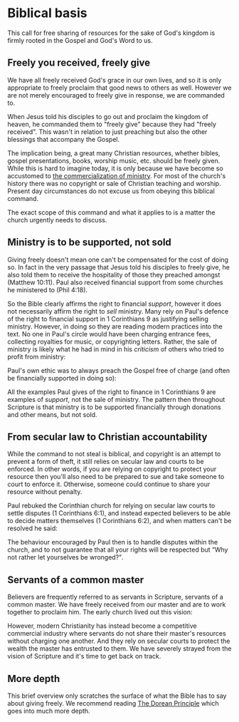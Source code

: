 
<script lang='ts' setup>

import BibleQuote from '@/_comp/BibleQuote.vue'

const passage_1cor9_18 = {
    niv: "What then is my reward? Just this: that in preaching the gospel I may offer it free of charge, and so not make full use of my rights as a preacher of the gospel.",
    oeb: "What is my reward, then? To present the good news free of all cost, and so make but a sparing use of the rights which it gives me.",
    web: "What then is my reward? That when I preach the Good News, I may present the Good News of Christ without charge, so as not to abuse my authority in the Good News.",
}

const passage_2cor2_17 = {
    niv: "Unlike so many, we do not peddle the word of God for profit. On the contrary, in Christ we speak before God with sincerity, as those sent from God.",
    oeb: "Unlike many people, we are not in the habit of making profit out of God’s message; but in all sincerity, and bearing God’s commission, we speak before him in union with Christ.",
    web: "For we are not as so many, peddling the word of God. But as of sincerity, but as of God, in the sight of God, we speak in Christ.",
}

const passage_mat10_7_8 = {
    niv: "As you go, proclaim this message: ‘The kingdom of heaven has come near.’ Heal the sick, raise the dead, cleanse those who have leprosy, drive out demons. Freely you have received; freely give.",
    oeb: "On your way proclaim that the kingdom of heaven is at hand. Cure the sick, raise the dead, make the lepers clean, drive out demons. You have received free of cost, give free of cost.",
    web: "As you go, preach, saying, ‘The Kingdom of Heaven is at hand!’ Heal the sick, cleanse the lepers, and cast out demons. Freely you received, so freely give.",
}

const passage_act4_32 = {
    niv: "All the believers were one in heart and mind. No one claimed that any of their possessions was their own, but they shared everything they had.",
    oeb: "The whole body of those who had become believers in Christ were of one heart and mind. Not one of them claimed any of his goods as his own, but everything was held for the common use.",
    web: "The multitude of those who believed were of one heart and soul. Not one of them claimed that anything of the things which he possessed was his own, but they had all things in common.",
}

const passage_1cor6_7 = {
    niv: "Why not rather be wronged? Why not rather be cheated?",
    oeb: "Why not rather let yourselves be wronged? Why not rather let yourselves be cheated?",
    web: "Why not rather be wronged? Why not rather be defrauded?",
}

</script>


# Biblical basis

This call for free sharing of resources for the sake of God's kingdom is firmly rooted in the Gospel and God's Word to us.


## Freely you received, freely give
We have all freely received God's grace in our own lives, and so it is only appropriate to freely proclaim that good news to others as well. However we are not merely encouraged to freely give in response, we are commanded to.

When Jesus told his disciples to go out and proclaim the kingdom of heaven, he commanded them to "freely give" because they had "freely received". This wasn't in relation to just preaching but also the other blessings that accompany the Gospel.

<BibleQuote passage='Matthew 10:7-8' :options='passage_mat10_7_8'></BibleQuote>

The implication being, a great many Christian resources, whether bibles, gospel presentations, books, worship music, etc. should be freely given. While this is hard to imagine today, it is only because we have become so accustomed to [the commercialization of ministry](/importance/#the-commercialization-of-ministry). For most of the church's history there was no copyright or sale of Christian teaching and worship. Present day circumstances do not excuse us from obeying this biblical command.

The exact scope of this command and what it applies to is a matter the church urgently needs to discuss.


## Ministry is to be supported, not sold
Giving freely doesn't mean one can't be compensated for the cost of doing so. In fact in the very passage that Jesus told his disciples to freely give, he also told them to receive the hospitality of those they preached amongst (Matthew 10:11). Paul also received financial support from some churches he ministered to (Phil 4:18).

So the Bible clearly affirms the right to financial _support_, however it does not necessarily affirm the right to _sell_ ministry. Many rely on Paul's defence of the right to financial support in 1 Corinthians 9 as justifying selling ministry. However, in doing so they are reading modern practices into the text. No one in Paul's circle would have been charging entrance fees, collecting royalties for music, or copyrighting letters. Rather, the sale of ministry is likely what he had in mind in his _criticism_ of others who tried to profit from ministry:

<BibleQuote passage='2 Corinthians 2:17' :options='passage_2cor2_17'></BibleQuote>

Paul's own ethic was to always preach the Gospel free of charge (and often be financially supported in doing so):

<BibleQuote passage='1 Corinthians 9:18' :options='passage_1cor9_18'></BibleQuote>

All the examples Paul gives of the right to finance in 1 Corinthians 9 are examples of _support_, not the sale of ministry. The pattern then throughout Scripture is that ministry is to be supported financially through donations and other means, but not sold.


## From secular law to Christian accountability
While the command to not steal is biblical, and copyright is an attempt to prevent a form of theft, it still relies on secular law and courts to be enforced. In other words, if you are relying on copyright to protect your resource then you'll also need to be prepared to sue and take someone to court to enforce it. Otherwise, someone could continue to share your resource without penalty.

Paul rebuked the Corinthian church for relying on secular law courts to settle disputes (1 Corinthians 6:1), and instead expected believers to be able to decide matters themselves (1 Corinthians 6:2), and when matters can't be resolved he said:

<BibleQuote passage='1 Corinthians 6:7' :options='passage_1cor6_7'></BibleQuote>

The behaviour encouraged by Paul then is to handle disputes within the church, and to not guarantee that all your rights will be respected but <q>Why not rather let yourselves be wronged?</q>.


## Servants of a common master
Believers are frequently referred to as servants in Scripture, servants of a common master. We have freely received from our master and are to work together to proclaim him. The early church lived out this vision:

<BibleQuote passage='Acts 4:32' :options='passage_act4_32'></BibleQuote>

However, modern Christianity has instead become a competitive commercial industry where servants do not share their master's resources without charging one another. And they rely on secular courts to protect the wealth the master has entrusted to them. We have severely strayed from the vision of Scripture and it's time to get back on track.


## More depth

This brief overview only scratches the surface of what the Bible has to say about giving freely. We recommend reading [The Dorean Principle](https://thedoreanprinciple.org/) which goes into much more depth.
